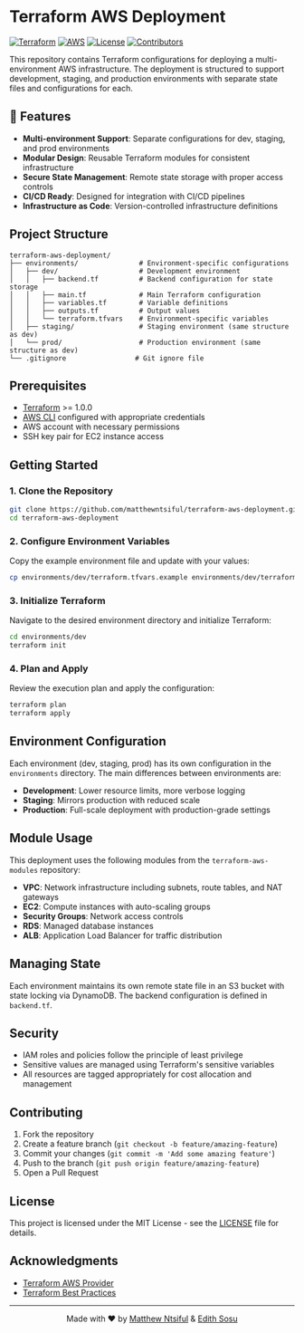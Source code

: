 # Terraform AWS Deployment

[![Terraform](https://img.shields.io/badge/terraform-%235835CC.svg?style=flat-square&logo=terraform&logoColor=white)](https://www.terraform.io/)
[![AWS](https://img.shields.io/badge/aws-%23FF9900.svg?style=flat-square&logo=amazon-aws&logoColor=white)](https://aws.amazon.com/)
[![License](https://img.shields.io/badge/License-MIT-blue.svg?style=flat-square)](https://opensource.org/licenses/MIT)
[![Contributors](https://img.shields.io/github/contributors/matthewntsiful/terraform-aws-deployment?style=flat-square)](https://github.com/matthewntsiful/terraform-aws-deployment/graphs/contributors)

This repository contains Terraform configurations for deploying a multi-environment AWS infrastructure. The deployment is structured to support development, staging, and production environments with separate state files and configurations for each.

## 🚀 Features

- **Multi-environment Support**: Separate configurations for dev, staging, and prod environments
- **Modular Design**: Reusable Terraform modules for consistent infrastructure
- **Secure State Management**: Remote state storage with proper access controls
- **CI/CD Ready**: Designed for integration with CI/CD pipelines
- **Infrastructure as Code**: Version-controlled infrastructure definitions

## Project Structure

```
terraform-aws-deployment/
├── environments/               # Environment-specific configurations
│   ├── dev/                    # Development environment
│   │   ├── backend.tf          # Backend configuration for state storage
│   │   ├── main.tf             # Main Terraform configuration
│   │   ├── variables.tf        # Variable definitions
│   │   ├── outputs.tf          # Output values
│   │   └── terraform.tfvars    # Environment-specific variables
│   ├── staging/                # Staging environment (same structure as dev)
│   └── prod/                   # Production environment (same structure as dev)
└── .gitignore                 # Git ignore file
```

## Prerequisites

- [Terraform](https://www.terraform.io/downloads.html) >= 1.0.0
- [AWS CLI](https://aws.amazon.com/cli/) configured with appropriate credentials
- AWS account with necessary permissions
- SSH key pair for EC2 instance access

## Getting Started

### 1. Clone the Repository

```bash
git clone https://github.com/matthewntsiful/terraform-aws-deployment.git
cd terraform-aws-deployment
```

### 2. Configure Environment Variables

Copy the example environment file and update with your values:

```bash
cp environments/dev/terraform.tfvars.example environments/dev/terraform.tfvars
```

### 3. Initialize Terraform

Navigate to the desired environment directory and initialize Terraform:

```bash
cd environments/dev
terraform init
```

### 4. Plan and Apply

Review the execution plan and apply the configuration:

```bash
terraform plan
terraform apply
```

## Environment Configuration

Each environment (dev, staging, prod) has its own configuration in the `environments` directory. The main differences between environments are:

- **Development**: Lower resource limits, more verbose logging
- **Staging**: Mirrors production with reduced scale
- **Production**: Full-scale deployment with production-grade settings

## Module Usage

This deployment uses the following modules from the `terraform-aws-modules` repository:

- **VPC**: Network infrastructure including subnets, route tables, and NAT gateways
- **EC2**: Compute instances with auto-scaling groups
- **Security Groups**: Network access controls
- **RDS**: Managed database instances
- **ALB**: Application Load Balancer for traffic distribution

## Managing State

Each environment maintains its own remote state file in an S3 bucket with state locking via DynamoDB. The backend configuration is defined in `backend.tf`.

## Security

- IAM roles and policies follow the principle of least privilege
- Sensitive values are managed using Terraform's sensitive variables
- All resources are tagged appropriately for cost allocation and management

## Contributing

1. Fork the repository
2. Create a feature branch (`git checkout -b feature/amazing-feature`)
3. Commit your changes (`git commit -m 'Add some amazing feature'`)
4. Push to the branch (`git push origin feature/amazing-feature`)
5. Open a Pull Request

## License

This project is licensed under the MIT License - see the [LICENSE](LICENSE) file for details.

## Acknowledgments

- [Terraform AWS Provider](https://registry.terraform.io/providers/hashicorp/aws/latest/docs)
- [Terraform Best Practices](https://www.terraform-best-practices.com/)

---

<div align="center">
  Made with ❤️ by <a href="https://github.com/matthewntsiful">Matthew Ntsiful</a> & <a href="https://github.com/Edwendy">Edith Sosu</a>
</div>
